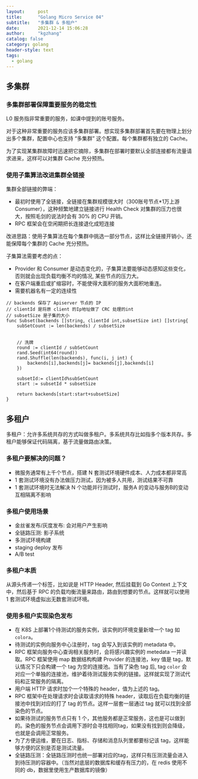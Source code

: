 ```yaml
---
layout:     post
title:      "Golang Micro Service 04"
subtitle:   "多集群 & 多租户"
date:       2021-12-14 15:06:28
author:     "kgzhang"
catalog: false
category: golang
header-style: text
tags:
  - golang
---
```


## 多集群

### 多集群部署保障重要服务的稳定性
L0 服务指非常重要的服务，如课中提到的账号服务。

对于这种非常重要的服务应该多集群部署。想实现多集群部署首先要在物理上划分出多个集群，配置中心也支持 “多集群” 这个配置。每个集群都有独立的 Cache。

为了实现某集群故障时迅速把它摘除，多集群在部署时要默认全部连接都有流量请求进来，这样可以对集群 Cache 充分预热。

### 使用子集算法改进集群全链接

集群全部链接的弊端：
- 最初时使用了全链接，全链接在集群规模很大时（300账号节点*1万上游Consumer），这种频繁地建立链接进行 Health Check 对集群的压力也很大，按照毛剑的说法时会有 30% 的 CPU 开销。
- RPC 框架会在空闲期把长连接退化成短连接

改进思路：使用子集算法在每个集群中挑选一部分节点，这样比全链接开销小，还能保障每个集群的 Cache 充分预热。

子集算法需要考虑的点：
- Provider 和 Consumer 是动态变化的，子集算法要能够动态感知这些变化，否则就会出现负载均衡不均的情况, 某些节点的压力大。
- 在客户端重启或扩缩容时，不能使得大面积的服务大面积地重连。
- 需要机器名有一定的连续性

```golang
// backends 保存了 Apiserver 节点的 IP
// clientId 是将原 client 的Ip地址做了 CRC 处理的int
// subsetSize 是子集的大小
func Subset(backends []string, clientId int,subsetSize int) []string{
	subSetCount := len(backends) / subsetSize
 
 
    // 洗牌
	round := clientId / subSetCount
	rand.Seed(int64(round))
	rand.Shuffle(len(backends), func(i, j int) {
		backends[i],backends[j]= backends[j],backends[i]
	})
 
	subsetId:= clientId%subSetCount
	start := subsetId * subsetSize
 
	return backends[start:start+subsetSize]
}
```
## 多租户
多租户：允许多系统共存的方式叫做多租户。多系统共存比如指多个版本共存。多租户能够保证代码隔离，基于流量做路由决策。

### 多租户要解决的问题？
- 微服务通常有上千个节点，搭建 N 套测试环境硬件成本、人力成本都非常高
- 1 套测试环境没有办法做压力测试，因为被多人共用，测试结果不可靠
- 1 套测试环境时无法解决 N 个功能并行测试时，服务A 的变动与服务B的变动互相隔离不影响

### 多租户使用场景
- 金丝雀发布/灰度发布: 会对用户产生影响
- 全链路压测: 影子系统
- 多测试环境构建
- staging deploy 发布
- A/B test

### 多租户本质
从源头传递一个标签，比如说是 HTTP Header, 然后挂载到 Go Context 上下文中，然后基于 RPC 的负载均衡流量来路由，路由到想要的节点。这样就可以使用 1 套测试环境虚拟出无数套测试环境。

### 使用多租户实现染色发布
- 在 K8S 上部署1个待测试的服务实例，该实例的环境变量新增一个 tag 如 `colora`。
- 待测试的实例向服务中心注册时，tag 会写入到该实例的 metadata 中。
- RPC 框架向服务中心查询相关服务时，会将感兴趣实例的 metedata 一并读取。RPC 框架使用 map 数据结构构建 Provider 的连接池，key 值是 tag，默认情况下只会构建一个 tag 为空的连接池。当有了染色 tag 后,  tag `color` 会对应一个单独的连接池，维护着待测试服务实例的链接。这样就实现了测试代码和正常服务的隔离。
- 用户端 HTTP 请求时加个一个特殊的 header，值为上述的 tag。
- RPC 框架中在处理请求时会读取请求的特殊 header，读取后在负载均衡的链接池中找到对应的打了 tag 的节点。这样一层套一层通过 tag 就可以找到全部染色的节点。
- 如果待测试的服务节点只有 1 个，其他服务都是正常服务，这也是可以做到的。染色的服务节点会调用下游时会寻找相同tag，如果没有找到则会降级，也就是会调用正常服务。
- 为了方便运维，要在日志、指标、存储和消息队列里都要标记该 tag，这样能够方便的区别是否是测试流量。
- 全链路压测：全链路压测时也统一部署对应的tag，这样只有压测流量会进入到待压测的容器中。（当然对底层的数据库和缓存有压力的，在 redis 使用不同的 db，数据里使用生产数据库的镜像）



